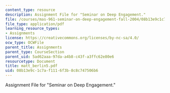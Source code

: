```yaml
---
content_type: resource
description: Assignment File for "Seminar on Deep Engagement."
file: /courses/mas-961-seminar-on-deep-engagement-fall-2004/08b13e9c1c7af1116f3b8c8c747506b6_matt_berlin5.pdf
file_type: application/pdf
learning_resource_types:
- Assignments
license: https://creativecommons.org/licenses/by-nc-sa/4.0/
ocw_type: OCWFile
parent_title: Assignments
parent_type: CourseSection
parent_uid: 5ad62aaa-97da-a4b8-c43f-a3ffc62e80e6
resourcetype: Document
title: matt_berlin5.pdf
uid: 08b13e9c-1c7a-f111-6f3b-8c8c747506b6
---
```

Assignment File for "Seminar on Deep Engagement."